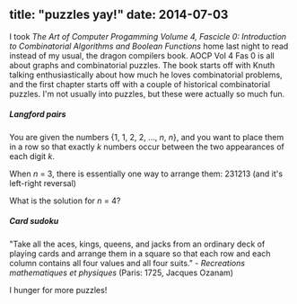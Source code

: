 title: "puzzles yay!"
date: 2014-07-03
---

I took *The Art of Computer Progamming Volume 4, Fascicle 0: Introduction to Combinatorial Algorithms and Boolean Functions* home last night to read instead of my usual, the dragon compilers book. AOCP Vol 4 Fas 0 is all about graphs and combinatorial puzzles. The book starts off with Knuth talking enthusiastically about how much he loves combinatorial problems, and the first chapter starts off with a couple of historical combinatorial puzzles. I'm not usually into puzzles, but these were actually so much fun.

##### Langford pairs

You are given the numbers {1, 1, 2, 2, ..., *n*, *n*}, and you want to place them in a row so that exactly *k* numbers occur between the two appearances of each digit *k*.

When *n* = 3, there is essentially one way to arrange them: 231213 (and it's left-right reversal)

What is the solution for *n* = 4?

##### Card sudoku

"Take all the aces, kings, queens, and jacks from an ordinary deck of playing cards and arrange them in a square so that each row and each column contains all four values and all four suits." - *Recreations mathematiques et physiques* (Paris: 1725, Jacques Ozanam)

I hunger for more puzzles!
